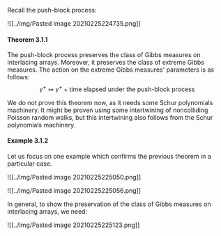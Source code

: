 Recall the push-block process:

![[../img/Pasted image 20210225224735.png]]

#### Theorem 3.1.1

The push-block process preserves the class of Gibbs measures on interlacing arrays. Moreover, it preserves the class of extreme Gibbs measures. The action on the extreme Gibbs measures' parameters is as follows:
$$
\gamma^+\mapsto \gamma^++\text{time elapsed under the push-block process}
$$

We do not prove this theorem now, as it needs some Schur polynomials machinery. It might be proven using some intertwining of noncolliding Poisson random walks, but this intertwining also follows from the Schur polynomials machinery.

#### Example 3.1.2

Let us focus on one example which confirms the previous theorem in a particular case. 

![[../img/Pasted image 20210225225050.png]]

![[../img/Pasted image 20210225225056.png]]

In general, to show the preservation of the class of Gibbs measures on interlacing arrays, we need: 

![[../img/Pasted image 20210225225123.png]]

